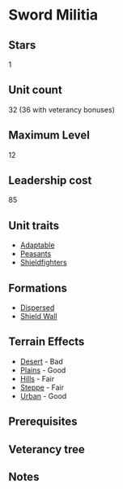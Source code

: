 # Sword Militia

## Stars
1

## Unit count
32 (36 with veterancy bonuses)

## Maximum Level
12

## Leadership cost
85

## Unit traits
* [Adaptable](../../unit-traits/adaptable.md)
* [Peasants](../../unit-traits/peasants.md)
* [Shieldfighters](../../unit-traits/shieldfighters.md)

## Formations
* [Dispersed](../../formations/dispersed.md)
* [Shield Wall](../../formations/shield-wall.md)

## Terrain Effects
* [Desert](../../terrain-effects/desert) - Bad
* [Plains](../../terrain-effects/plains) - Good
* [Hills](../../terrain-effects/hills) - Fair
* [Steppe](../../terrain-effects/steppe) - Fair
* [Urban](../../terrain-effects/urban) - Good

## Prerequisites

## Veterancy tree

## Notes
